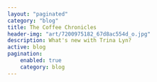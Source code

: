 ```yaml
---
layout: "paginated"
category: "blog"
title: The Coffee Chronicles
header-img: "art/7200975182_67d8ac554d_o.jpg"
description: What's new with Trina Lyn?
active: blog
pagination: 
    enabled: true
    category: blog
---
```

